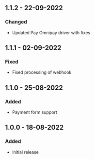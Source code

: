 ## 1.1.2 - 22-09-2022

### Changed
- Updated Pay Omnipay driver with fixes

## 1.1.1 - 02-09-2022

### Fixed
- Fixed processing of webhook

## 1.1.0 - 25-08-2022

### Added
- Payment form support

## 1.0.0 - 18-08-2022

### Added
- Initial release
